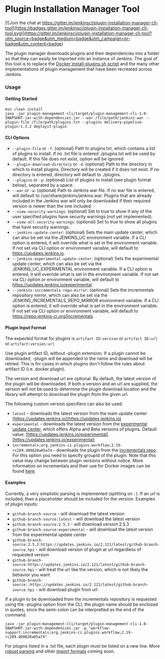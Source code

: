 Plugin Installation Manager Tool
================================

[![Join the chat at https://gitter.im/jenkinsci/plugin-installation-manager-cli-tool](https://badges.gitter.im/jenkinsci/plugin-installation-manager-cli-tool.svg)](https://gitter.im/jenkinsci/plugin-installation-manager-cli-tool?utm_source=badge&utm_medium=badge&utm_campaign=pr-badge&utm_content=badge)

The plugin manager downloads plugins and their dependencies into a folder so that they can easily be imported into an instance of Jenkins. The goal of this tool is to replace the [Docker install-plugins.sh script](https://github.com/jenkinsci/docker/blob/master/install-plugins.sh) and the many other implementations of plugin management that have been recreated across Jenkins.

### Usage

#### Getting Started
```
mvn clean install 
java -jar plugin-management-cli/target/plugin-management-cli-1.0-SNAPSHOT-jar-with-dependencies.jar --war /file/path/jenkins.war --plugin-file /file/path/plugins.txt --plugins delivery-pipeline-plugin:1.3.2 deployit-plugin
```

#### CLI Options
* `--plugin-file` or `-f`: (optional) Path to plugins.txt, which contains a list of plugins to install. If no .txt file is entered ./plugins.txt will be used by default. If this file does not exist, option will be ignored. 
* `--plugin-download-directory` or `-d`: (optional) Path to the directory in which to install plugins. Directory will be created if it does not exist. If no directory is entered, directory will default to ./plugins.
* `--plugins` or `-p`: (optional) List of plugins to install (see plugin format below), separated by a space. 
* `--war` or `-w`: (optional) Path to Jenkins war file. If no war file is entered, will default to /usr/share/jenkins/jenkins.war. Plugins that are already included in the Jenkins war will only be downloaded if their required version is newer than the one included.
* `--view-security-warnings`: (optional) Set to true to show if any of the user specified plugins have security warnings (not yet implemented).
* `--view-all-security-warnings`: (optional) Set to true to show all plugins that have security warnings.
* `--jenkins-update-center`: (optional) Sets the main update center, which can also be set via the JENKINS_UC environment variable. If a CLI option is entered, it will override what is set in the environment variable. If not set via CLI option or environment variable, will default to https://updates.jenkins.io.
* `--jenkins-experimental-update-center`: (optional) Sets the experimental update center, which can also be set via the JENKINS_UC_EXPERIMENTAL environment variable. If a CLI option is entered, it will override what is set in the environment variable. If not set via CLI option or environment variable, will default to https://updates.jenkins.io/experimental.
* `--jenkins-incrementals-repo-mirror`: (optional) Sets the incrementals repository mirror, which can also be set via the JENKINS_INCREMENTALS_REPO_MIRROR environment variable. If a CLI option is entered, it will override what is set in the environment variable. If not set via CLI option or environment variable, will default to https://repo.jenkins-ci.org/incrementals.


#### Plugin Input Format
The expected format for plugins is `artifact ID:version` or `artifact ID:url` or `artifact:version:url`

Use plugin artifact ID, without -plugin extension. If a plugin cannot be downloaded, -plugin will be appended to the name and download will be retried. This is for cases in which plugins don't follow the rules about artifact ID (i.e. docker plugin).

The version and  download url are optional. By default, the latest version of the plugin will be downloaded. If both a version and an url are supplied, the version will not be used to determine the plugin download location and the library will attempt to download the plugin from the given url.

The following custom version specifiers can also be used: 

* `latest` - downloads the latest version from the main update center [https://updates.jenkins.io](https://updates.jenkins.io)
* `experimental` - downloads the latest version from the [experimental update center](https://jenkins.io/doc/developer/publishing/releasing-experimental-updates/), which offers Alpha and Beta versions of plugins. Default value: [https://updates.jenkins.io/experimental](https://updates.jenkins.io/experimental)
* `incrementals;org.jenkins-ci.plugins.workflow;2.19-rc289.d09828a05a74` - downloads the plugin from the [incrementals repo](https://jenkins.io/blog/2018/05/15/incremental-deployment/). For this option you need to specify groupId of the plugin. Note that this value may change between plugin versions without notice. More information on incrementals and their use for Docker images can be found [here](https://github.com/jenkinsci/incrementals-tools#updating-versions-for-jenkins-docker-images).  

#### Examples
Currently, a very simplistic parsing is implemented (splitting on `:`). If an url is included, then a placeholder should be included for the version. Examples of plugin inputs:

* `github-branch-source` - will download the latest version
* `github-branch-source:latest` - will download the latest version
* `github-branch-source:2.5.3` - will download version 2.5.3
* `github-branch-source:experimental` - will download the latest version from the experimental update center
* `github-branch-source:2.5.2:https://updates.jenkins.io/2.121/latest/github-branch-source.hpi` - will download version of plugin at url regardless of requested version
* `github-branch-source:https://updates.jenkins.io/2.121/latest/github-branch-source.hpi` - will treat the url like the version, which is not likely the behavior you want
* `github-branch-source::https://updates.jenkins.io/2.121/latest/github-branch-source.hpi` - will download plugin from url 

If a plugin to be downloaded from the incrementals repository is requested using the -plugins option from the CLI, the plugin name should be enclosed in quotes, since the semi-colon can be interpretted as the end of the command.

```
java -jar plugin-management-cli/target/plugin-management-cli-1.0-SNAPSHOT-jar-with-dependencies.jar -p "workflow-support:incrementals;org.jenkins-ci.plugins.workflow;2.19-rc289.d09828a05a74"
```

For plugins listed in a .txt file, each plugin must be listed on a new line. More [robust parsing](https://issues.jenkins-ci.org/browse/JENKINS-58126) and other [import formats](https://issues.jenkins-ci.org/browse/JENKINS-58147) coming soon. 
